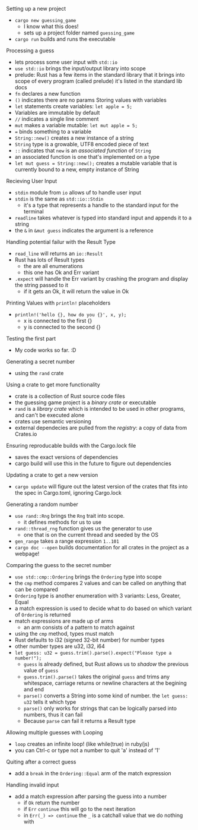Setting up a new project
- `cargo new guessing_game` 
	- I know what this does!
	- sets up a project folder named `guessing_game`
- `cargo run` builds and runs the executable

Processing a guess
- lets process some user input with `std::io`
- `use std::io` brings the input/output library into scope
- prelude: Rust has a few items in the standard library that it brings into scope of every program (called prelude) it's listed in the standard lib docs
- `fn` declares a new function
- `()` indicates there are no params
Storing values with variables
- `let` statements create variables: `let apple = 5;`
- Variables are immutable by default
- `//` indicates a single line comment
- `mut` makes a variable mutable: `let mut apple = 5;`
- `=` binds something to a variable
- `String::new()` creates a new instance of a string
- `String` type is a growable, UTF8 encoded piece of text
- `::` indicates that `new` is an _associated function_ of `String`
- an associated function is one that's implemented on a type
- `let mut guess = String::new();` creates a mutable variable that is currently bound to a new, empty instance of String

Recieving User Input
- `stdin` module from `io` allows uf to handle user input
- `stdin` is the same as `std::io::Stdin` 
  - it's a type that represents a handle to the standard input for the terminal
- `readline` takes whatever is typed into standard input and appends it to a string
- the `&` in `&mut guess` indicates the argument is a reference

Handling potential failur with the Result Type
- `read_line` will returns an `io::Result`
- Rust has lots of Result types
  - the are all enumerations
  - this one has Ok and Err variant
- `.expect` will handle the Err variant by crashing the program and display the string passed to it
  - if it gets an Ok, it will return the value in Ok

Printing Values with `println!` placeholders
- `println!('hello {}, how do you {}', x, y);` 
  - x is connected to the first {}
  - y is connected to the second {}

Testing the first part
- My code works so far. :D


Generating a secret number
- using the `rand` crate

Using a crate to get more functionality
- crate is a collection of Rust source code files
- the guessing game project is a _binary crate_ or executable
- `rand` is a _library crate_ which is intended to be used in other programs, and can't be executed alone
- crates use semantic versioning
- external dependecies are pulled from the _registry_: a copy of data from Crates.io

Ensuring reproducable builds with the Cargo.lock file
- saves the exact versions of dependencies
- cargo build will use this in the future to figure out dependencies

Updating a crate to get a new version
- `cargo update` will figure out the latest version of the crates that fits into the spec in Cargo.toml, ignoring Cargo.lock

Generating a random number
- `use rand::Rng` brings the `Rng` trait into scope. 
  - it defines methods for us to use
- `rand::thread_rng` function gives us the generator to use
  - one that is on the current thread and seeded by the OS
- `gen_range` takes a range expression `1..101` 
- `cargo doc --open` builds documentation for all crates in the project as a webpage!

Comparing the guess to the secret number

- `use std::cmp::Ordering` brings the `Ordering` type into scope
- the `cmp` method compares 2 values and can be called on anything that can be compared
- `Ordering` type is another enumeration with 3 variants: Less, Greater, Equal
- a match expression is used to decide what to do based on which variant of `Ordering` is returned
- match expressions are made up of arms
  - an arm consists of a pattern to match against
- using the `cmp` method, types must match
- Rust defaults to i32 (signed 32-bit number) for number types
- other number types are u32, i32, i64
- `let guess: u32 = guess.trim().parse().expect("Please type a number!");`
  - `guess` is already defined, but Rust allows us to _shadow_ the previous value of `guess`
  - `guess.trim().parse()` takes the original `guess` and trims any whitespace, carriage returns or newline characters at the begining and end
  - `parse()` converts a String into some kind of number. the `let guess: u32` tells it which type
  - `parse()` only works for strings that can be logically parsed into numbers, thus it can fail
  - Because `parse` can fail it returns a Result type

Allowing multiple guesses with Looping
- `loop` creates an infinite loop! (like while(true) in ruby/js)
- you can Ctrl-c or type not a number to quit 'a' instead of '1'

Quiting after a correct guess
- add a `break` in the `Ordering::Equal` arm of the match expression

Handling invalid input
- add a match expression after parsing the guess into a number
  - if `Ok` return the number
  - if `Err` `continue` this will go to the next iteration
  - in `Err(_) => continue` the `_` is a catchall value that we do nothing with


























